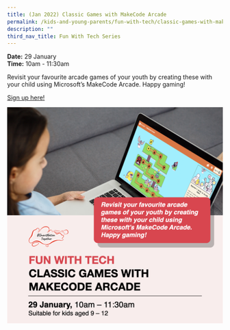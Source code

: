 ```yaml
---
title: (Jan 2022) Classic Games with MakeCode Arcade
permalink: /kids-and-young-parents/fun-with-tech/classic-games-with-makecode-arcade-jan2022
description: ""
third_nav_title: Fun With Tech Series
---
```


**Date:** 29 January
<br> **Time:** 10am - 11:30am

Revisit your favourite arcade games of your youth by creating these with your child using Microsoft’s MakeCode Arcade. Happy gaming! 

[Sign up here!](https://go.gov.sg/kypmakecodearcade-jan22)

![Classic games workshop for kids](/images/29-Jan-kids.png)